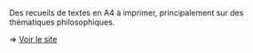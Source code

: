 Des recueils de textes en A4 à imprimer, principalement sur des thématiques philosophiques.

&rArr; [Voir le site](https://eyssette.forge.apps.education.fr/textes-a4/)